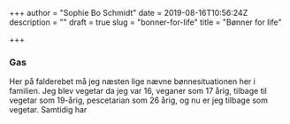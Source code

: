 +++
author = "Sophie Bo Schmidt"
date = 2019-08-16T10:56:24Z
description = ""
draft = true
slug = "bonner-for-life"
title = "Bønner for life"

+++


### Gas

Her på falderebet må jeg næsten lige nævne bønnesituationen her i familien. Jeg blev vegetar da jeg var 16, veganer som 17 årig, tilbage til vegetar som 19-årig, pescetarian som 26 årig, og nu er jeg tilbage som vegetar. Samtidig har

